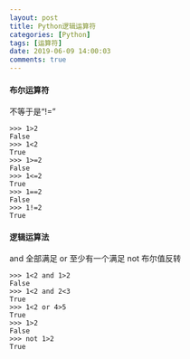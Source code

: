 ```yaml
---
layout: post
title: Python逻辑运算符
categories: [Python]
tags: [运算符]
date: 2019-06-09 14:00:03
comments: true
---
```



#### 布尔运算符
不等于是“!=”

```
>>> 1>2
False
>>> 1<2
True
>>> 1>=2
False
>>> 1<=2
True
>>> 1==2
False
>>> 1!=2
True
```

#### 逻辑运算法
and 全部满足
or 至少有一个满足
not 布尔值反转

```
>>> 1<2 and 1>2
False
>>> 1<2 and 2<3
True
>>> 1<2 or 4>5
True
>>> 1>2
False
>>> not 1>2
True
```



